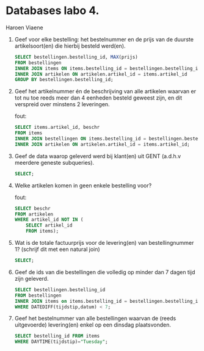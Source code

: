 Databases labo 4.
=================

Haroen Viaene

1. Geef voor elke bestelling: het bestelnummer en de prijs van de duurste artikelsoort(en) die hierbij besteld werd(en).

    ```SQL
    SELECT bestellingen.bestelling_id, MAX(prijs)
    FROM bestellingen
    INNER JOIN items ON items.bestelling_id = bestellingen.bestelling_id
    INNER JOIN artikelen ON artikelen.artikel_id = items.artikel_id
    GROUP BY bestellingen.bestelling_id;
    ```

2. Geef het artikelnummer én de beschrijving van alle artikelen waarvan er tot nu toe reeds meer dan 4 eenheden besteld geweest zijn, en dit verspreid over minstens 2 leveringen.

    fout:

    ```SQL
    SELECT items.artikel_id, beschr
    FROM items
    INNER JOIN bestellingen ON items.bestelling_id = bestellingen.bestelling_id
    INNER JOIN artikelen ON artikelen.artikel_id = items.artikel_id;
    ```

3. Geef de data waarop geleverd werd bij klant(en) uit GENT (a.d.h.v meerdere geneste subqueries).

    ```SQL
    SELECT;
    ```

4. Welke artikelen komen in geen enkele bestelling voor?

    fout:

    ```SQL
    SELECT beschr
    FROM artikelen
    WHERE artikel_id NOT IN (
        SELECT artikel_id
        FROM items);
    ```

5. Wat is de totale factuurprijs voor de levering(en) van bestellingnummer 1? (schrijf dit met een natural join)

    ```SQL
    SELECT;
    ```

6. Geef de ids van die bestellingen die volledig op minder dan 7 dagen tijd zijn geleverd.

    ```SQL
    SELECT bestellingen.bestelling_id
    FROM bestellingen
    INNER JOIN items on items.bestelling_id = bestellingen.bestelling_id
    WHERE DATEDIFF(tijdstip,datum) < 7;
    ```

7. Geef het bestelnummer van alle bestellingen waarvan de (reeds uitgevoerde) levering(en) enkel op een dinsdag plaatsvonden.

    ```SQL
    SELECT bestelling_id FROM items
    WHERE DAYTIME(tijdstip)="Tuesday";
    ```
